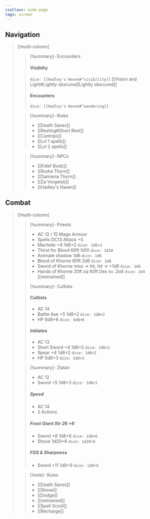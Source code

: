 ```yaml
---
cssClass: wide-page
tags: screen
---
```


## Navigation

>[!multi-column]
>
>>[!summary]- Encounters
>>#### Visibilty
>>`dice: [[Hadley's Haven#^visibility]]`
>>[[Vision and Light#Lightly obscured|Lightly obscured]]
>>
>>#### Encounters
>>`dice: [[Hadley's Haven#^wandering]]`
>
>>[!summary]- Rules
>>- [[Death Saves]]
>>- [[Resting#Short Rest]]
>>- [[Cantrips]]
>>- [[Lvl 1 spells]]
>>- [[Lvl 2 spells]]
>
>>[!summary]- NPCs
>>- [[Kidef Bodz]]
>>- [[Rudra Thorn]]
>>- [[Damiena Thorn]]
>>- [[Za Vorgetsk]]
>>- [[Hadley's Haven]]
>

## Combat

>[!multi-column]
>
>>[!summary]- Priests
>>- AC 12 / 15 Mage Armour
>>- Spells DC13 Attack +5
>>- Machete +4 1d6+2 `dice: 1d6+2`
>>- Thirst for Blood 60ft 1d10 `dice: 1d10`
>>- Animate shadow 1d6 `dice: 1d6`
>>- Blood of Khorne 60ft 2d6 `dice: 2d6`
>>- Sword of Khorne miss -> hit, hit -> +1d8 `dice: 1d8`
>>- Hands of Khorne 20ft sq 60ft Dex sv. 2d4 `dice: 2d4` [[restrained]]
>
>>[!summary]- Cultists
>>#### Cultists
>>- AC 14
>>- Battle Axe +5 1d8+2 `dice: 1d8+2`
>>- HP 6d8+6 `dice: 6d8+6`
>>#### Initiates
>>- AC 13
>>- Short Sword +4 1d6+2 `dice: 1d6+2`
>>- Spear +4 1d6+2 `dice: 1d6+2`
>>- HP 5d8+3 `dice: 5d8+3`
>
>
>>[!summary]- Zlatan
>>- AC 12
>>- Sword +5 1d8+3 `dice: 1d8+3`
>>##### Speed
>>- AC 14
>>- 2 Actions
>>##### Frost Giant Str 26 +6
>>- Sword +8 1d8+6 `dice: 1d8+6`
>>- Shove 1d20+8 `dice: 1d20+8`
>>##### FGS & Sharpness
>>- Sword +11 1d8+9 `dice: 1d8+9`
>
>>[!note]- Rules
>>- [[Death Saves]]
>>- [[Shove]]
>>- [[Dodge]]
>>- [[restrained]]
>>- [[Spell Scroll]]
>>- [[Recharge]]
>